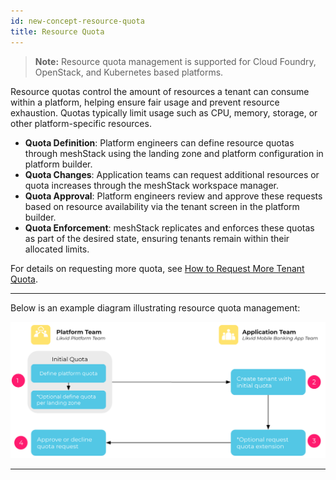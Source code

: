 ```yaml
---
id: new-concept-resource-quota
title: Resource Quota
---
```


> **Note:** Resource quota management is supported for Cloud Foundry, OpenStack, and Kubernetes based platforms.

Resource quotas control the amount of resources a tenant can consume within a platform, helping ensure fair usage and prevent resource exhaustion. Quotas typically limit usage such as CPU, memory, storage, or other platform-specific resources.

- **Quota Definition**: Platform engineers can define resource quotas through meshStack using the landing zone and platform configuration in platform builder.
- **Quota Changes**: Application teams can request additional resources or quota increases through the meshStack workspace manager.
- **Quota Approval**: Platform engineers review and approve these requests based on resource availability via the tenant screen in the platform builder.
- **Quota Enforcement**: meshStack replicates and enforces these quotas as part of the desired state, ensuring tenants remain within their allocated limits.

For details on requesting more quota, see [How to Request More Tenant Quota](new-guide-how-to-request-more-tenant-quota).

---

Below is an example diagram illustrating resource quota management:

![Resource Quota Concept Diagram](./assets/new_concept/concept_tenant_quota.png)

---
